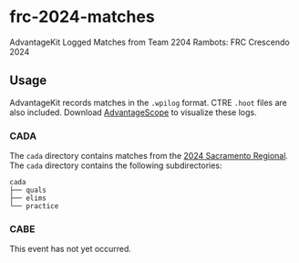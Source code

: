 # frc-2024-matches

AdvantageKit Logged Matches from Team 2204 Rambots: FRC Crescendo 2024

## Usage

AdvantageKit records matches in the `.wpilog` format. CTRE `.hoot` files are also included. Download [AdvantageScope](https://github.com/Mechanical-Advantage/AdvantageScope) to visualize these logs.

### CADA
The `cada` directory contains matches from the [2024 Sacramento Regional](https://www.thebluealliance.com/event/2024cada). The `cada` directory contains the following subdirectories:
```
cada
├── quals
├── elims
└── practice
```

### CABE

This event has not yet occurred.

